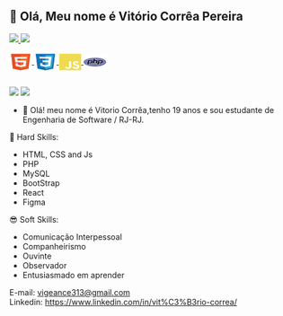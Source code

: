 ## 👋 Olá, Meu nome é Vitório Corrêa Pereira


<div>
<a href="https://github.com/VitorioCp">
<img height="180em" src="https://github-readme-stats.vercel.app/api/top-langs/?username=VitorioCp&layout=compact&langs_count=7&theme=dracula"/>
<img height="180em" src="https://github-readme-stats.vercel.app/api?username=VitorioCp&show_icons=true&theme=dracula&include_all_commits=true&count_private=true"/>
</div>

  
<div style="display: inline_block"><br>
   <img align="center" alt="vitorio-HTML" height="30" width="40" src="https://raw.githubusercontent.com/devicons/devicon/master/icons/html5/html5-original.svg">
   <img align="center" alt="vitorio-CSS" height="30" width="40" src="https://raw.githubusercontent.com/devicons/devicon/master/icons/css3/css3-original.svg">
  <img align="center" alt="vitorio-Js" height="30" width="40" src="https://raw.githubusercontent.com/devicons/devicon/master/icons/javascript/javascript-plain.svg">
  <img align="center" alt="vitorio-PHP" height="30" width="40" src="https://raw.githubusercontent.com/devicons/devicon/master/icons/php/php-original.svg">
</div>

  ##

<div> 
  <a href = "mailto:vigeance313@gmail.com"><img src="https://img.shields.io/badge/-Gmail-%23333?style=for-the-badge&logo=gmail&logoColor=white" target="_blank"></a>
  <a href="https://www.linkedin.com/in/vit%C3%B3rio-correa/" target="_blank"><img src="https://img.shields.io/badge/-LinkedIn-%230077B5?style=for-the-badge&logo=linkedin&logoColor=white" target="_blank"></a> 
</div>



- 👋 Olá! meu nome é Vitorio Corrêa,tenho 19 anos e sou estudante de Engenharia de Software / RJ-RJ.  



🤖 Hard Skills:
- HTML, CSS and Js
- PHP
- MySQL
- BootStrap
- React
- Figma

😎 Soft Skills:
- Comunicação Interpessoal
- Companheirismo 
- Ouvinte
- Observador
- Entusiasmado em aprender 
 

E-mail: vigeance313@gmail.com
<br>
Linkedin: https://www.linkedin.com/in/vit%C3%B3rio-correa/
